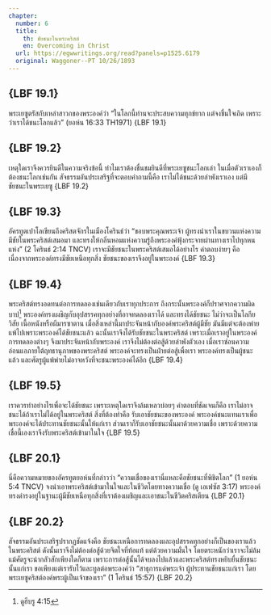 ```yaml
---
chapter:
  number: 6
  title:
    th: ชัยชนะในพระคริสต์
    en: Overcoming in Christ
  url: https://egwwritings.org/read?panels=p1525.6179
  original: Waggoner--PT 10/26/1893
---
```


## {LBF 19.1}

พระเยซูตรัสกับเหล่าสาวกของพระองค์ว่า “ในโลกนี้ท่านจะประสบความทุกข์ยาก แต่จงชื่นใจเถิด เพราะว่าเราได้ชนะโลกแล้ว” (ยอห์น 16:33 TH1971) {LBF 19.1}

## {LBF 19.2}

เหตุใดเราจึงควรยินดีในความจริงข้อนี้ ทำไมเราต้องชื่นชมยินดีที่พระเยซูชนะโลกเล่า ในเมื่อตัวเราเองก็ต้องชนะโลกเช่นกัน สัจธรรมอันประเสริฐที่จะตอบคำถามนี้คือ เราไม่ได้ชนะด้วยลำพังเราเอง แต่มีชัยชนะในพระเยซู {LBF 19.2}

## {LBF 19.3}

อัครทูตเปาโลเขียนถึงคริสตจักรในเมืองโครินธ์ว่า “ขอบพระคุณพระเจ้า ผู้ทรงนำเราในขบวนแห่งความมีชัยในพระคริสต์เสมอมา และทรงให้กลิ่นหอมแห่งความรู้ถึงพระองค์ฟุ้งกระจายผ่านทางเราไปทุกหนแห่ง” (2 โครินธ์ 2:14 TNCV) เราจะมีชัยชนะในพระคริสต์เสมอได้อย่างไร คำตอบง่ายๆ คือ เนื่องจากพระองค์ทรงมีชัยเหนือทุกสิ่ง ชัยชนะของเราจึงอยู่ในพระองค์ {LBF 19.3}

## {LBF 19.4}

พระคริสต์ทรงอดทนต่อการทดลองเช่นเดียวกับเราทุกประการ ถึงกระนั้นพระองค์ก็ปราศจากความผิดบาป[^1] พระองค์ทรงเผชิญกับอุปสรรคทุกอย่างที่อาจทดลองเราได้ และทรงได้ชัยชนะ ไม่ว่าจะเป็นโลกียวิสัย เนื้อหนังหรือผีมารซาตาน เมื่อสิ่งเหล่านี้มาประจันหน้ากับองค์พระคริสต์ผู้มีชัย มันมีแต่จะต้องพ่ายแพ้ไปเพราะพระองค์ได้ชัยชนะแล้ว ฉะนั้นเราจึงได้รับชัยชนะในพระคริสต์ เพราะเมื่อเราอยู่ในพระองค์ การทดลองต่างๆ จึงมาประจันหน้ากับพระองค์ เราจึงไม่ต้องต่อสู้ด้วยลำพังตัวเอง เมื่อเราซ่อนความอ่อนแอภายใต้ฤทธานุภาพของพระคริสต์ พระองค์จะทรงเป็นฝ่ายต่อสู้เพื่อเรา พระองค์ทรงเป็นผู้ชนะแล้ว และศัตรูผู้แพ้พ่ายไม่อาจหวังที่จะชนะพระองค์ได้อีก {LBF 19.4}

[^1]: ดูฮีบรู 4:15

## {LBF 19.5}

เราควรทำอย่างไรเพื่อจะได้ชัยชนะ เพราะเหตุใดเราจึงล้มเหลวบ่อยๆ คำตอบที่ชัดเจนก็คือ เราไม่อาจชนะได้ถ้าเราไม่ได้อยู่ในพระคริสต์ สิ่งที่ต้องทำคือ รับเอาชัยชนะของพระองค์ พระองค์ชนะแทนเราเพื่อพระองค์จะได้ประทานชัยชนะนั้นให้แก่เรา ส่วนเราก็รับเอาชัยชนะนั้นมาด้วยความเชื่อ เพราะด้วยความเชื่อนี้เองเราจึงรับพระคริสต์เข้ามาในใจ {LBF 19.5}

## {LBF 20.1}

นี่คือความหมายของอัครทูตยอห์นที่กล่าวว่า “ความเชื่อของเรานี่แหละคือชัยชนะที่พิชิตโลก” (1 ยอห์น 5:4 TNCV) จงนำเอาพระคริสต์เข้ามาในใจและในชีวิตโดยทางความเชื่อ (ดู เอเฟซัส 3:17) พระองค์ทรงดำรงอยู่ในฐานะผู้มีชัยเหนือทุกสิ่งที่เราต้องเผชิญและเอาชนะในชีวิตคริสเตียน {LBF 20.1}

## {LBF 20.2}

สัจธรรมอันประเสริฐปรากฏชัดแจ้งคือ ชัยชนะเหนือการทดลองและอุปสรรคทุกอย่างก็เป็นของเราแล้วในพระคริสต์ ดังนั้นเราจึงไม่ต้องต่อสู้ด้วยจิตใจที่ท้อแท้ แต่ด้วยความมั่นใจ โดยตระหนักว่าเราจะไม่ล้มแม้ศัตรูจะน่ากลัวสักเพียงใดก็ตาม เพราะการต่อสู้นั้นได้จบลงไปแล้วและพระคริสต์ทรงหยิบยื่นชัยชนะนั้นแก่เรา ขอเพียงแต่เรารับไว้และทูลต่อพระองค์ว่า “สาธุการแด่พระเจ้า ผู้ประทานชัยชนะแก่เรา โดยพระเยซูคริสต์องค์พระผู้เป็นเจ้าของเรา” (1 โครินธ์ 15:57) {LBF 20.2}
